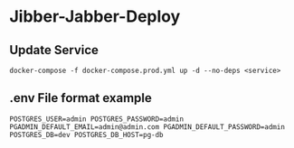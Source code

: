 # Jibber-Jabber-Deploy

## Update Service

`docker-compose -f docker-compose.prod.yml up -d --no-deps <service>`

## .env File format example

`POSTGRES_USER=admin POSTGRES_PASSWORD=admin PGADMIN_DEFAULT_EMAIL=admin@admin.com PGADMIN_DEFAULT_PASSWORD=admin POSTGRES_DB=dev POSTGRES_DB_HOST=pg-db`
